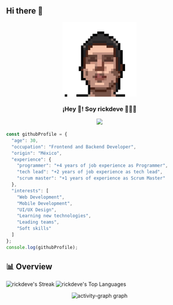 ## Hi there 👋
<p align="center" width="300">
   <img align="center" width="200" src="https://github.com/rickdeve/rickdeve/blob/main/dev.png" />
   <h3 align="center">¡Hey 👋! Soy rickdeve 👨🏻‍💻</h3>
</p>


<p align="center">
  <!-- Typing SVG by DenverCoder1 - https://github.com/DenverCoder1/readme-typing-svg -->
  <a href="https://github.com/DenverCoder1/readme-typing-svg">
    <img src="https://readme-typing-svg.demolab.com/?lines=Full-stack%20web%20and%20app%20developer;Experienced%20UI%2FUX%20Designer;4%2B%20years%20of%20coding%20experience;Always%20learning%20new%20things&font=Fira%20Code&center=true&width=440&height=45&color=f75c7e&vCenter=true&pause=1000&size=22" /></a>
</p>

```javascript
const githubProfile = {
  "age": 30,
  "occupation": "Frontend and Backend Developer",
  "origin": "México",
  "experience": {
    "programmer": "+4 years of job experience as Programmer",
    "tech lead": "+2 years of job experience as tech lead",
    "scrum master": "+1 years of experience as Scrum Master"
  },
  "interests": [
    "Web Development",
    "Mobile Development",
    "UI/UX Design",
    "Learning new technologies",
    "Leading teams",
    "Soft skills"
  ]
};
console.log(githubProfile);
```

## 📊 Overview
![rickdeve's Streak](https://github-readme-streak-stats.herokuapp.com/?user=rickdeve&theme=dracula&hide_border=true)
![rickdeve's Top Languages](https://github-readme-stats.vercel.app/api/top-langs/?username=rickdeve&theme=dracula&show_icons=true&hide_border=true&layout=compact)
<div align="center">
  <img src="https://github-readme-activity-graph.vercel.app/graph?username=rickdeve&radius=16&theme=github-dark&area=true&order=5&hide_border=true" height="300" alt="activity-graph graph"  />
</div>

###
